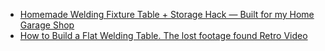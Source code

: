 - [Homemade Welding Fixture Table + Storage Hack — Built for my Home Garage Shop](https://youtu.be/1F1qezitiN4)
- [How to Build a Flat Welding Table. The lost footage found Retro Video](https://youtu.be/EDeIq3SZNRs)
